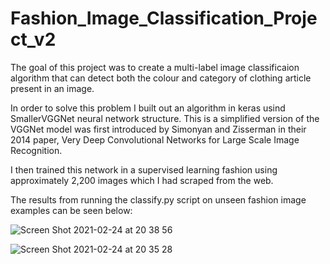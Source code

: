# Fashion_Image_Classification_Project_v2
The goal of this project was to create a multi-label image classificaion algorithm that can detect both the colour and category of clothing article present in an image.

In order to solve this problem I built out an algorithm in keras usind SmallerVGGNet neural network structure. This is a simplified version of the VGGNet model was first introduced by Simonyan and Zisserman in their 2014 paper, Very Deep Convolutional Networks for Large Scale Image Recognition.

I then trained this network in a supervised learning fashion using approximately 2,200 images which I had scraped from the web.

The results from running the classify.py script on unseen fashion image examples can be seen below:


![Screen Shot 2021-02-24 at 20 38 56](https://user-images.githubusercontent.com/71552393/109056191-6ab60e00-76e0-11eb-8e28-322b7db1e1c9.png)

![Screen Shot 2021-02-24 at 20 35 28](https://user-images.githubusercontent.com/71552393/109055905-0dba5800-76e0-11eb-9304-46e592f9f2db.png)
